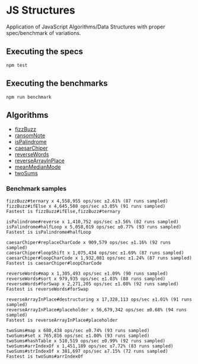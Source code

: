 # JS Structures
Application of JavaScript Algorithms/Data Structures with proper spec/benchmark of variations.

## Executing the specs
`npm test`

## Executing the benchmarks
`npm run benchmark`

## Algorithms
- [fizzBuzz](algorithms/fizzBuzz/)
- [ransomNote](algorithms/ransomNote/)
- [isPalindrome](algorithms/isPalindrome/)
- [caesarChiper](algorithms/caesarChiper/)
- [reverseWords](algorithms/reverseWords/)
- [reverseArrayInPlace](algorithms/reverseArrayInPlace/)
- [meanMedianMode](algorithms/meanMedianMode/)
- [twoSums](algorithms/twoSums/)

### Benchmark samples
```
fizzBuzz#ternary x 4,558,955 ops/sec ±2.61% (87 runs sampled)
fizzBuzz#ifElse x 4,645,508 ops/sec ±3.05% (91 runs sampled)
Fastest is fizzBuzz#ifElse,fizzBuzz#ternary

isPalindrome#reverse x 1,410,752 ops/sec ±3.56% (82 runs sampled)
isPalindrome#halfLoop x 5,058,019 ops/sec ±0.77% (93 runs sampled)
Fastest is isPalindrome#halfLoop

caesarChiper#replaceCharCode x 909,579 ops/sec ±1.16% (92 runs sampled)
caesarChiper#loopShift x 1,075,434 ops/sec ±1.69% (87 runs sampled)
caesarChiper#loopCharCode x 1,932,081 ops/sec ±1.24% (87 runs sampled)
Fastest is caesarChiper#loopCharCode

reverseWords#map x 1,305,493 ops/sec ±1.09% (90 runs sampled)
reverseWords#sort x 979,935 ops/sec ±1.03% (88 runs sampled)
reverseWords#forSwap x 2,271,205 ops/sec ±1.08% (92 runs sampled)
Fastest is reverseWords#forSwap

reverseArrayInPlace#destructuring x 17,328,113 ops/sec ±1.01% (91 runs sampled)
reverseArrayInPlace#placeholder x 56,679,342 ops/sec ±0.68% (94 runs sampled)
Fastest is reverseArrayInPlace#placeholder

twoSums#map x 680,438 ops/sec ±0.74% (93 runs sampled)
twoSums#set x 765,816 ops/sec ±1.00% (93 runs sampled)
twoSums#hashTable x 510,519 ops/sec ±0.99% (92 runs sampled)
twoSums#arrIndexOf x 1,451,189 ops/sec ±7.72% (83 runs sampled)
twoSums#strIndexOf x 381,697 ops/sec ±7.15% (72 runs sampled)
Fastest is twoSums#arrIndexOf
```
